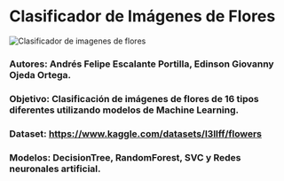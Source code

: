 # Clasificador de Imágenes de Flores

![Clasificador de imagenes de flores](https://github.com/Giooo24/Clasificador-de-Im-genes-de-Flores/assets/117324000/9433fef0-2810-42ab-87e9-bc5b8526fd89)

### Autores: Andrés Felipe Escalante Portilla, Edinson Giovanny Ojeda Ortega.
### Objetivo: Clasificación de imágenes de flores de 16 tipos diferentes utilizando modelos de Machine Learning.
### Dataset: https://www.kaggle.com/datasets/l3llff/flowers
### Modelos: DecisionTree, RandomForest, SVC y Redes neuronales artificial.
